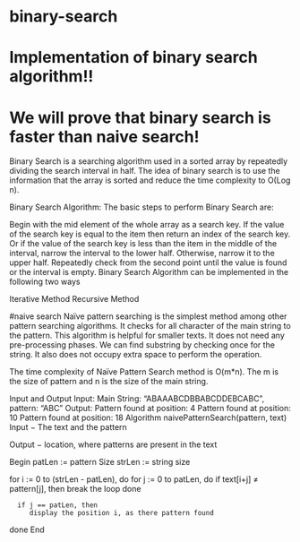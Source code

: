 # binary-search
# Implementation of binary search algorithm!!

# We will prove that binary search is faster than naive search!

Binary Search is a searching algorithm used in a sorted array by repeatedly dividing the search interval in half. The idea of binary search is to use the information that the array is sorted and reduce the time complexity to O(Log n). 

Binary Search Algorithm: The basic steps to perform Binary Search are:

Begin with the mid element of the whole array as a search key.
If the value of the search key is equal to the item then return an index of the search key.
Or if the value of the search key is less than the item in the middle of the interval, narrow the interval to the lower half.
Otherwise, narrow it to the upper half.
Repeatedly check from the second point until the value is found or the interval is empty.
Binary Search Algorithm can be implemented in the following two ways

Iterative Method
Recursive Method

#naive search
Naïve pattern searching is the simplest method among other pattern searching algorithms. It checks for all character of the main string to the pattern. This algorithm is helpful for smaller texts. It does not need any pre-processing phases. We can find substring by checking once for the string. It also does not occupy extra space to perform the operation.

The time complexity of Naïve Pattern Search method is O(m*n). The m is the size of pattern and n is the size of the main string.

Input and Output
Input:
Main String: “ABAAABCDBBABCDDEBCABC”, pattern: “ABC”
Output:
Pattern found at position: 4
Pattern found at position: 10
Pattern found at position: 18
Algorithm
naivePatternSearch(pattern, text)
Input − The text and the pattern

Output − location, where patterns are present in the text

Begin
   patLen := pattern Size
   strLen := string size

   for i := 0 to (strLen - patLen), do
      for j := 0 to patLen, do
         if text[i+j] ≠ pattern[j], then
            break the loop
      done

      if j == patLen, then
         display the position i, as there pattern found
   done
End

